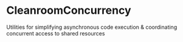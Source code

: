 # CleanroomConcurrency
Utilities for simplifying asynchronous code execution &amp; coordinating concurrent access to shared resources
